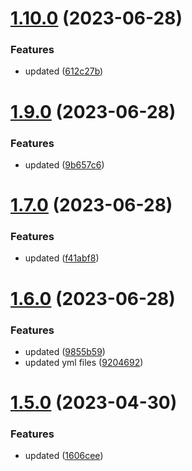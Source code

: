 # [1.10.0](https://github.com/manthanank/learn-javascript/compare/v1.9.0...v1.10.0) (2023-06-28)


### Features

* updated ([612c27b](https://github.com/manthanank/learn-javascript/commit/612c27b690fca2b19cd23a701cc4a57647aa76e7))



# [1.9.0](https://github.com/manthanank/learn-javascript/compare/v1.7.0...v1.9.0) (2023-06-28)


### Features

* updated ([9b657c6](https://github.com/manthanank/learn-javascript/commit/9b657c679fccda972028aca59648aaaaf7e9a7db))



# [1.7.0](https://github.com/manthanank/learn-javascript/compare/v1.6.0...v1.7.0) (2023-06-28)


### Features

* updated ([f41abf8](https://github.com/manthanank/learn-javascript/commit/f41abf8d76e3ba3bafa6590747363e645d17afdf))



# [1.6.0](https://github.com/manthanank/learn-javascript/compare/v1.5.0...v1.6.0) (2023-06-28)


### Features

* updated ([9855b59](https://github.com/manthanank/learn-javascript/commit/9855b590531cf0a350a57042f1559130e314ffc9))
* updated yml files ([9204692](https://github.com/manthanank/learn-javascript/commit/920469240e77579b4856e1ae221caf0ceb4dc5c5))



# [1.5.0](https://github.com/manthanank/learn-javascript/compare/v1.4.0...v1.5.0) (2023-04-30)


### Features

* updated ([1606cee](https://github.com/manthanank/learn-javascript/commit/1606ceec7a96a5054a66c3054dc533b0fff1712e))



